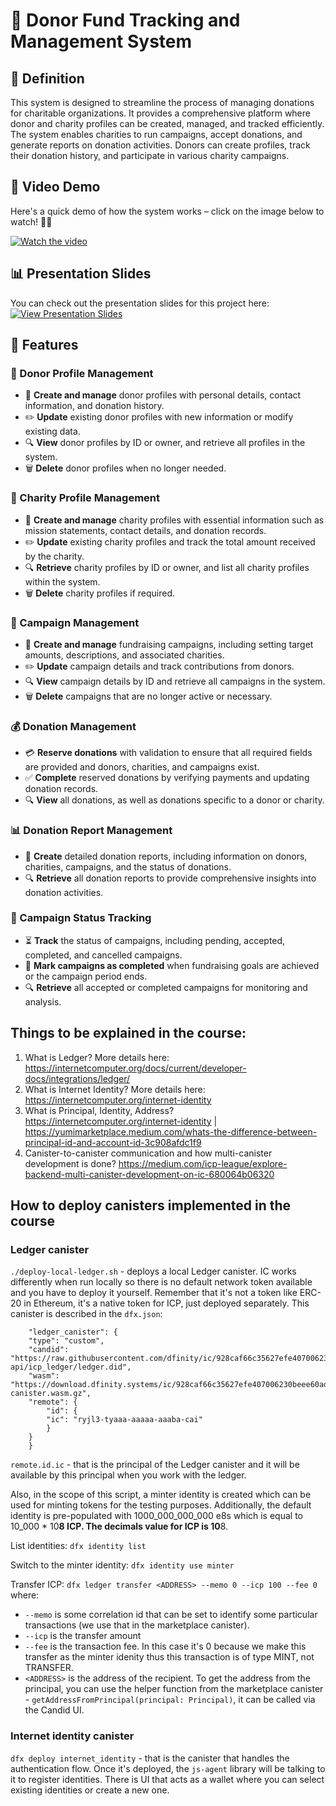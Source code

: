 # 🎯 Donor Fund Tracking and Management System

## 📄 Definition

This system is designed to streamline the process of managing donations for charitable organizations. It provides a comprehensive platform where donor and charity profiles can be created, managed, and tracked efficiently. The system enables charities to run campaigns, accept donations, and generate reports on donation activities. Donors can create profiles, track their donation history, and participate in various charity campaigns.

## 🎥 Video Demo

Here's a quick demo of how the system works – click on the image below to watch! 🎥👀

[![Watch the video](https://drive.google.com/uc?id=1h9YQFDNZqePd_U6irUrQX96gWNiT2ptJ)](https://www.loom.com/share/d174f96623224713834ecaab27b1ba6a?sid=817873e7-3bbd-4ad1-ac20-4e727c1d0f65)

## 📊 Presentation Slides

You can check out the presentation slides for this project here: [![View Presentation Slides](https://drive.google.com/uc?id=1-BdW0ZsHQKvpAlXaHbWJpafJTqJsp-WR)](https://your-link-to-slides.com)

## 🚀 Features

### 👤 Donor Profile Management

- 📝 **Create and manage** donor profiles with personal details, contact information, and donation history.
- ✏️ **Update** existing donor profiles with new information or modify existing data.
- 🔍 **View** donor profiles by ID or owner, and retrieve all profiles in the system.
- 🗑️ **Delete** donor profiles when no longer needed.

### 🏢 Charity Profile Management

- 📝 **Create and manage** charity profiles with essential information such as mission statements, contact details, and donation records.
- ✏️ **Update** existing charity profiles and track the total amount received by the charity.
- 🔍 **Retrieve** charity profiles by ID or owner, and list all charity profiles within the system.
- 🗑️ **Delete** charity profiles if required.

### 🎁 Campaign Management

- 📝 **Create and manage** fundraising campaigns, including setting target amounts, descriptions, and associated charities.
- ✏️ **Update** campaign details and track contributions from donors.
- 🔍 **View** campaign details by ID and retrieve all campaigns in the system.
- 🗑️ **Delete** campaigns that are no longer active or necessary.

### 💰 Donation Management

- 💳 **Reserve donations** with validation to ensure that all required fields are provided and donors, charities, and campaigns exist.
- ✅ **Complete** reserved donations by verifying payments and updating donation records.
- 🔍 **View** all donations, as well as donations specific to a donor or charity.

### 📊 Donation Report Management

- 📝 **Create** detailed donation reports, including information on donors, charities, campaigns, and the status of donations.
- 🔍 **Retrieve** all donation reports to provide comprehensive insights into donation activities.

### 🏅 Campaign Status Tracking

- ⏳ **Track** the status of campaigns, including pending, accepted, completed, and cancelled campaigns.
- 🏁 **Mark campaigns as completed** when fundraising goals are achieved or the campaign period ends.
- 🔍 **Retrieve** all accepted or completed campaigns for monitoring and analysis.

## Things to be explained in the course:

1. What is Ledger? More details here: https://internetcomputer.org/docs/current/developer-docs/integrations/ledger/
2. What is Internet Identity? More details here: https://internetcomputer.org/internet-identity
3. What is Principal, Identity, Address? https://internetcomputer.org/internet-identity | https://yumimarketplace.medium.com/whats-the-difference-between-principal-id-and-account-id-3c908afdc1f9
4. Canister-to-canister communication and how multi-canister development is done? https://medium.com/icp-league/explore-backend-multi-canister-development-on-ic-680064b06320

## How to deploy canisters implemented in the course

### Ledger canister

`./deploy-local-ledger.sh` - deploys a local Ledger canister. IC works differently when run locally so there is no default network token available and you have to deploy it yourself. Remember that it's not a token like ERC-20 in Ethereum, it's a native token for ICP, just deployed separately.
This canister is described in the `dfx.json`:

```
	"ledger_canister": {
  	"type": "custom",
  	"candid": "https://raw.githubusercontent.com/dfinity/ic/928caf66c35627efe407006230beee60ad38f090/rs/rosetta-api/icp_ledger/ledger.did",
  	"wasm": "https://download.dfinity.systems/ic/928caf66c35627efe407006230beee60ad38f090/canisters/ledger-canister.wasm.gz",
  	"remote": {
    	"id": {
      	"ic": "ryjl3-tyaaa-aaaaa-aaaba-cai"
    	}
  	}
	}
```

`remote.id.ic` - that is the principal of the Ledger canister and it will be available by this principal when you work with the ledger.

Also, in the scope of this script, a minter identity is created which can be used for minting tokens
for the testing purposes.
Additionally, the default identity is pre-populated with 1000_000_000_000 e8s which is equal to 10_000 \* 10**8 ICP.
The decimals value for ICP is 10**8.

List identities:
`dfx identity list`

Switch to the minter identity:
`dfx identity use minter`

Transfer ICP:
`dfx ledger transfer <ADDRESS> --memo 0 --icp 100 --fee 0`
where:

- `--memo` is some correlation id that can be set to identify some particular transactions (we use that in the marketplace canister).
- `--icp` is the transfer amount
- `--fee` is the transaction fee. In this case it's 0 because we make this transfer as the minter idenity thus this transaction is of type MINT, not TRANSFER.
- `<ADDRESS>` is the address of the recipient. To get the address from the principal, you can use the helper function from the marketplace canister - `getAddressFromPrincipal(principal: Principal)`, it can be called via the Candid UI.

### Internet identity canister

`dfx deploy internet_identity` - that is the canister that handles the authentication flow. Once it's deployed, the `js-agent` library will be talking to it to register identities. There is UI that acts as a wallet where you can select existing identities
or create a new one.
